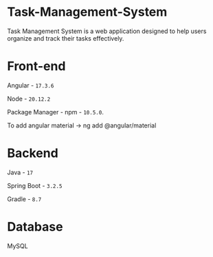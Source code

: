 # Task-Management-System
Task Management System is a web application designed to help users organize and track their tasks effectively.

# Front-end
Angular - `17.3.6`

Node - `20.12.2`

Package Manager - npm - `10.5.0`.

To add angular material  -> ng add @angular/material

# Backend
Java - `17`

Spring Boot - `3.2.5`

Gradle - `8.7`

# Database
MySQL
